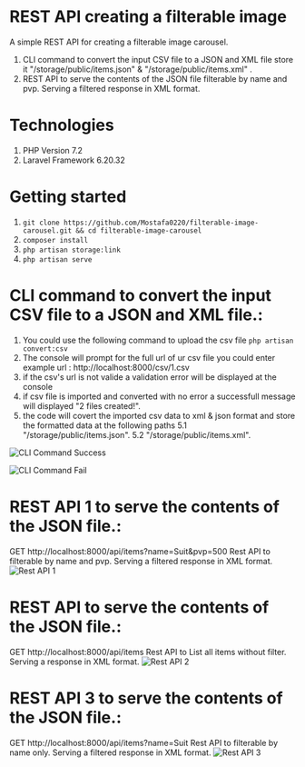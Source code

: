 # REST API creating a filterable image
A simple REST API for creating a filterable image carousel.
1. CLI command to convert the input CSV file  to a JSON and XML file store it "/storage/public/items.json" & "/storage/public/items.xml" .
2. REST API to serve the contents of the JSON file filterable by name and pvp. Serving a
filtered response in XML format.
# Technologies
1. PHP Version 7.2
2. Laravel Framework  6.20.32

# Getting started
1. `git clone https://github.com/Mostafa0220/filterable-image-carousel.git && cd filterable-image-carousel`
2. `composer install`
3. `php artisan storage:link`
4. `php artisan serve`

# CLI command to convert the input CSV file to a JSON and XML file.:
1. You could use the following command to upload the csv file `php artisan convert:csv`
2. The console will prompt for the full url of ur csv file you could enter example url : http://localhost:8000/csv/1.csv
3. if the csv's url is not valide a validation error will be displayed at the console
4. if csv file is imported and converted with no error a successfull message will displayed "2 files created!".
5. the code will covert the imported csv data to xml & json format and store the formatted data at the following paths
5.1 "/storage/public/items.json". 
5.2 "/storage/public/items.xml".

![CLI Command Success](http://mostafa.website/screenshot/cli-success.png)

![CLI Command Fail](http://mostafa.website/screenshot/cli-fail.png)

# REST API 1 to serve the contents of the JSON file.:
GET http://localhost:8000/api/items?name=Suit&pvp=500
 Rest API to filterable by name and pvp. Serving a filtered response in XML format.
![Rest API 1](http://mostafa.website/screenshot/api1.png)

# REST API to serve the contents of the JSON file.:
GET http://localhost:8000/api/items
 Rest API to List all items without filter. Serving a response in XML format.
![Rest API 2](http://mostafa.website/screenshot/api2.png)

# REST API 3 to serve the contents of the JSON file.:
 GET http://localhost:8000/api/items?name=Suit
 Rest API to filterable by name only. Serving a filtered response in XML format.
![Rest API 3](http://mostafa.website/screenshot/api3.png)
